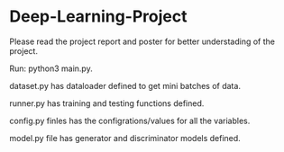 # Deep-Learning-Project

Please read the project report and poster for better understading of the project. 


Run: python3 main.py.

dataset.py has dataloader defined to get mini batches of data.

runner.py has training and testing functions defined.

config.py finles has the configrations/values for all the variables.

model.py file has generator and discriminator models defined.
